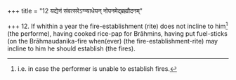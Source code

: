 +++
title = "12 यद्येनं संवत्सरेऽग्न्याधेयन् नोपनमेद्ब्रह्मौदनम्"

+++
12. If whithin a year the fire-establishment (rite) does not incline to him[^1] (the performe), having cooked rice-pap for Brāhmins, having put fuel-sticks (on the Brāhmaudanika-fire when(ever) (the fire-establishment-rite) may incline to him he should establish (the fires).  

[^1]: i.e. in case the performer is unable to establish fires.
